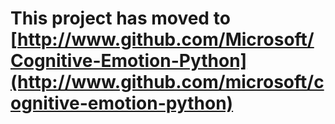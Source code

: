 **This project has moved to [http://www.github.com/Microsoft/Cognitive-Emotion-Python](http://www.github.com/microsoft/cognitive-emotion-python)**
==================
